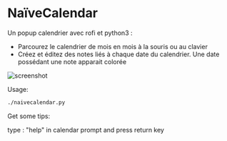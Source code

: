 # NaïveCalendar

Un popup calendrier avec rofi et python3 :

- Parcourez le calendrier de mois en mois à la souris ou au clavier
- Créez et éditez des notes liés à chaque date du calendrier. Une date possédant une note apparait colorée

![screenshot](https://framagit.org/Daguhh/naivecalendar/-/raw/master/naivecalendar_screenshot.png)


Usage:
```bash
./naivecalendar.py 
```
Get some tips:

type : "help" in calendar prompt and press return key
